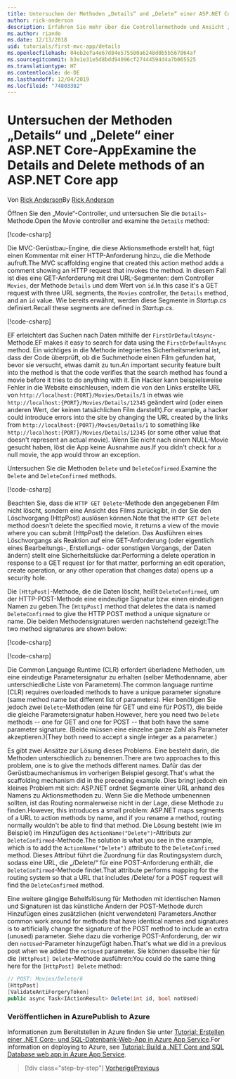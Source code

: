 ```yaml
---
title: Untersuchen der Methoden „Details“ und „Delete“ einer ASP.NET Core-App
author: rick-anderson
description: Erfahren Sie mehr über die Controllermethode und Ansicht „Details“ in einer einfachen ASP.NET Core MVC-App.
ms.author: riande
ms.date: 12/13/2018
uid: tutorials/first-mvc-app/details
ms.openlocfilehash: 04eb2efa4e67d84e575580a6248d0b5b567064af
ms.sourcegitcommit: b3e1e31e5d8bdd94096cf27444594d4a7b065525
ms.translationtype: HT
ms.contentlocale: de-DE
ms.lasthandoff: 12/04/2019
ms.locfileid: "74803382"
---
```

# <a name="examine-the-details-and-delete-methods-of-an-aspnet-core-app"></a><span data-ttu-id="47f7f-103">Untersuchen der Methoden „Details“ und „Delete“ einer ASP.NET Core-App</span><span class="sxs-lookup"><span data-stu-id="47f7f-103">Examine the Details and Delete methods of an ASP.NET Core app</span></span>

<span data-ttu-id="47f7f-104">Von [Rick Anderson](https://twitter.com/RickAndMSFT)</span><span class="sxs-lookup"><span data-stu-id="47f7f-104">By [Rick Anderson](https://twitter.com/RickAndMSFT)</span></span>

<span data-ttu-id="47f7f-105">Öffnen Sie den „Movie“-Controller, und untersuchen Sie die `Details`-Methode.</span><span class="sxs-lookup"><span data-stu-id="47f7f-105">Open the Movie controller and examine the `Details` method:</span></span>

[!code-csharp[](start-mvc/sample/MvcMovie22/Controllers/MoviesController.cs?name=snippet_details)]

<span data-ttu-id="47f7f-106">Die MVC-Gerüstbau-Engine, die diese Aktionsmethode erstellt hat, fügt einen Kommentar mit einer HTTP-Anforderung hinzu, die die Methode aufruft.</span><span class="sxs-lookup"><span data-stu-id="47f7f-106">The MVC scaffolding engine that created this action method adds a comment showing an HTTP request that invokes the method.</span></span> <span data-ttu-id="47f7f-107">In diesem Fall ist dies eine GET-Anforderung mit drei URL-Segmenten: dem Controller `Movies`, der Methode `Details` und dem Wert von `id`.</span><span class="sxs-lookup"><span data-stu-id="47f7f-107">In this case it's a GET request with three URL segments, the `Movies` controller, the `Details` method, and an `id` value.</span></span> <span data-ttu-id="47f7f-108">Wie bereits erwähnt, werden diese Segmente in *Startup.cs* definiert.</span><span class="sxs-lookup"><span data-stu-id="47f7f-108">Recall these segments are defined in *Startup.cs*.</span></span>

[!code-csharp[](start-mvc/sample/MvcMovie3/Startup.cs?highlight=5&name=snippet_1)]

<span data-ttu-id="47f7f-109">EF erleichtert das Suchen nach Daten mithilfe der `FirstOrDefaultAsync`-Methode.</span><span class="sxs-lookup"><span data-stu-id="47f7f-109">EF makes it easy to search for data using the `FirstOrDefaultAsync` method.</span></span> <span data-ttu-id="47f7f-110">Ein wichtiges in die Methode integriertes Sicherheitsmerkmal ist, dass der Code überprüft, ob die Suchmethode einen Film gefunden hat, bevor sie versucht, etwas damit zu tun.</span><span class="sxs-lookup"><span data-stu-id="47f7f-110">An important security feature built into the method is that the code verifies that the search method has found a movie before it tries to do anything with it.</span></span> <span data-ttu-id="47f7f-111">Ein Hacker kann beispielsweise Fehler in die Website einschleusen, indem die von den Links erstellte URL von `http://localhost:{PORT}/Movies/Details/1` in etwas wie `http://localhost:{PORT}/Movies/Details/12345` geändert wird (oder einen anderen Wert, der keinen tatsächlichen Film darstellt).</span><span class="sxs-lookup"><span data-stu-id="47f7f-111">For example, a hacker could introduce errors into the site by changing the URL created by the links from `http://localhost:{PORT}/Movies/Details/1` to something like  `http://localhost:{PORT}/Movies/Details/12345` (or some other value that doesn't represent an actual movie).</span></span> <span data-ttu-id="47f7f-112">Wenn Sie nicht nach einem NULL-Movie gesucht haben, löst die App keine Ausnahme aus.</span><span class="sxs-lookup"><span data-stu-id="47f7f-112">If you didn't check for a null movie, the app would throw an exception.</span></span>

<span data-ttu-id="47f7f-113">Untersuchen Sie die Methoden `Delete` und `DeleteConfirmed`.</span><span class="sxs-lookup"><span data-stu-id="47f7f-113">Examine the `Delete` and `DeleteConfirmed` methods.</span></span>

[!code-csharp[](start-mvc/sample/MvcMovie22/Controllers/MoviesController.cs?name=snippet_delete)]

<span data-ttu-id="47f7f-114">Beachten Sie, dass die `HTTP GET Delete`-Methode den angegebenen Film nicht löscht, sondern eine Ansicht des Films zurückgibt, in der Sie den Löschvorgang (HttpPost) auslösen können.</span><span class="sxs-lookup"><span data-stu-id="47f7f-114">Note that the `HTTP GET Delete` method doesn't delete the specified movie, it returns a view of the movie where you can submit (HttpPost) the deletion.</span></span> <span data-ttu-id="47f7f-115">Das Ausführen eines Löschvorgangs als Reaktion auf eine GET-Anforderung (oder eigentlich eines Bearbeitungs-, Erstellungs- oder sonstigen Vorgangs, der Daten ändern) stellt eine Sicherheitslücke dar.</span><span class="sxs-lookup"><span data-stu-id="47f7f-115">Performing a delete operation in response to a GET request (or for that matter, performing an edit operation, create operation, or any other operation that changes data) opens up a security hole.</span></span>

<span data-ttu-id="47f7f-116">Die `[HttpPost]`-Methode, die die Daten löscht, heißt `DeleteConfirmed`, um der HTTP-POST-Methode eine eindeutige Signatur bzw. einen eindeutigen Namen zu geben.</span><span class="sxs-lookup"><span data-stu-id="47f7f-116">The `[HttpPost]` method that deletes the data is named `DeleteConfirmed` to give the HTTP POST method a unique signature or name.</span></span> <span data-ttu-id="47f7f-117">Die beiden Methodensignaturen werden nachstehend gezeigt:</span><span class="sxs-lookup"><span data-stu-id="47f7f-117">The two method signatures are shown below:</span></span>

[!code-csharp[](start-mvc/sample/MvcMovie/Controllers/MoviesController.cs?name=snippet_delete2)]

[!code-csharp[](start-mvc/sample/MvcMovie/Controllers/MoviesController.cs?name=snippet_delete3)]

<span data-ttu-id="47f7f-118">Die Common Language Runtime (CLR) erfordert überladene Methoden, um eine eindeutige Parametersignatur zu erhalten (selber Methodenname, aber unterschiedliche Liste von Parametern).</span><span class="sxs-lookup"><span data-stu-id="47f7f-118">The common language runtime (CLR) requires overloaded methods to have a unique parameter signature (same method name but different list of parameters).</span></span> <span data-ttu-id="47f7f-119">Hier benötigen Sie jedoch zwei `Delete`-Methoden (eine für GET und eine für POST), die beide die gleiche Parametersignatur haben.</span><span class="sxs-lookup"><span data-stu-id="47f7f-119">However, here you need two `Delete` methods -- one for GET and one for POST -- that both have the same parameter signature.</span></span> <span data-ttu-id="47f7f-120">(Beide müssen eine einzelne ganze Zahl als Parameter akzeptieren.)</span><span class="sxs-lookup"><span data-stu-id="47f7f-120">(They both need to accept a single integer as a parameter.)</span></span>

<span data-ttu-id="47f7f-121">Es gibt zwei Ansätze zur Lösung dieses Problems. Eine besteht darin, die Methoden unterschiedlich zu benennen.</span><span class="sxs-lookup"><span data-stu-id="47f7f-121">There are two approaches to this problem, one is to give the methods different names.</span></span> <span data-ttu-id="47f7f-122">Dafür das der Gerüstbaumechanismus im vorherigen Beispiel gesorgt.</span><span class="sxs-lookup"><span data-stu-id="47f7f-122">That's what the scaffolding mechanism did in the preceding example.</span></span> <span data-ttu-id="47f7f-123">Dies bringt jedoch ein kleines Problem mit sich: ASP.NET ordnet Segmente einer URL anhand des Namens zu Aktionsmethoden zu. Wenn Sie die Methode umbenennen sollten, ist das Routing normalerweise nicht in der Lage, diese Methode zu finden.</span><span class="sxs-lookup"><span data-stu-id="47f7f-123">However, this introduces a small problem: ASP.NET maps segments of a URL to action methods by name, and if you rename a method, routing normally wouldn't be able to find that method.</span></span> <span data-ttu-id="47f7f-124">Die Lösung besteht (wie im Beispiel) im Hinzufügen des `ActionName("Delete")`-Attributs zur `DeleteConfirmed`-Methode.</span><span class="sxs-lookup"><span data-stu-id="47f7f-124">The solution is what you see in the example, which is to add the `ActionName("Delete")` attribute to the `DeleteConfirmed` method.</span></span> <span data-ttu-id="47f7f-125">Dieses Attribut führt die Zuordnung für das Routingsystem durch, sodass eine URL, die „/Delete/“ für eine POST-Anforderung enthält, die `DeleteConfirmed`-Methode findet.</span><span class="sxs-lookup"><span data-stu-id="47f7f-125">That attribute performs mapping for the routing system so that a URL that includes /Delete/ for a POST request will find the `DeleteConfirmed` method.</span></span>

<span data-ttu-id="47f7f-126">Eine weitere gängige Behelfslösung für Methoden mit identischen Namen und Signaturen ist das künstliche Ändern der POST-Methode durch Hinzufügen eines zusätzlichen (nicht verwendeten) Parameters.</span><span class="sxs-lookup"><span data-stu-id="47f7f-126">Another common work around for methods that have identical names and signatures is to artificially change the signature of the POST method to include an extra (unused) parameter.</span></span> <span data-ttu-id="47f7f-127">Siehe dazu die vorherige POST-Anforderung, der wir den `notUsed`-Parameter hinzugefügt haben.</span><span class="sxs-lookup"><span data-stu-id="47f7f-127">That's what we did in a previous post when we added the `notUsed` parameter.</span></span> <span data-ttu-id="47f7f-128">Sie können dasselbe hier für die `[HttpPost] Delete`-Methode ausführen:</span><span class="sxs-lookup"><span data-stu-id="47f7f-128">You could do the same thing here for the `[HttpPost] Delete` method:</span></span>

```csharp
// POST: Movies/Delete/6
[HttpPost]
[ValidateAntiForgeryToken]
public async Task<IActionResult> Delete(int id, bool notUsed)
```

### <a name="publish-to-azure"></a><span data-ttu-id="47f7f-129">Veröffentlichen in Azure</span><span class="sxs-lookup"><span data-stu-id="47f7f-129">Publish to Azure</span></span>

<span data-ttu-id="47f7f-130">Informationen zum Bereitstellen in Azure finden Sie unter [Tutorial: Erstellen einer .NET Core- und SQL-Datenbank-Web-App in Azure App Service](/azure/app-service/app-service-web-tutorial-dotnetcore-sqldb).</span><span class="sxs-lookup"><span data-stu-id="47f7f-130">For information on deploying to Azure, see [Tutorial: Build a .NET Core and SQL Database web app in Azure App Service](/azure/app-service/app-service-web-tutorial-dotnetcore-sqldb).</span></span>

> [!div class="step-by-step"]
> [<span data-ttu-id="47f7f-131">Vorherige</span><span class="sxs-lookup"><span data-stu-id="47f7f-131">Previous</span></span>](validation.md)
